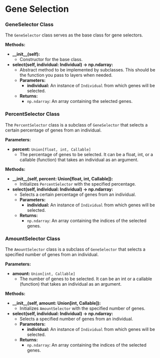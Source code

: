 # Gene Selection

### GeneSelector Class

The `GeneSelector` class serves as the base class for gene selectors.

**Methods:**

* **\_\_init\_\_(self):**
  * Constructor for the base class.
* **select(self, individual: Individual) -> np.ndarray:**
  * Abstract method to be implemented by subclasses. This should be the function you pass to layers when needed.
  * **Parameters:**
    * **individual:** An instance of `Individual` from which genes will be selected.
  * **Returns:**
    * `np.ndarray`: An array containing the selected genes.

### PercentSelector Class

The `PercentSelector` class is a subclass of `GeneSelector` that selects a certain percentage of genes from an individual.

**Parameters:**

* **percent:** `Union[float, int, Callable]`
  * The percentage of genes to be selected. It can be a float, int, or a callable (function) that takes an individual as an argument.

**Methods:**

* **\_\_init\_\_(self, percent: Union\[float, int, Callable]):**
  * Initializes `PercentSelector` with the specified percentage.
* **select(self, individual: Individual) -> np.ndarray:**
  * Selects a certain percentage of genes from an individual.
  * **Parameters:**
    * **individual:** An instance of `Individual` from which genes will be selected.
  * **Returns:**
    * `np.ndarray`: An array containing the indices of the selected genes.

### AmountSelector Class

The `AmountSelector` class is a subclass of `GeneSelector` that selects a specified number of genes from an individual.

**Parameters:**

* **amount:** `Union[int, Callable]`
  * The number of genes to be selected. It can be an int or a callable (function) that takes an individual as an argument.

**Methods:**

* **\_\_init\_\_(self, amount: Union\[int, Callable]):**
  * Initializes `AmountSelector` with the specified number of genes.
* **select(self, individual: Individual) -> np.ndarray:**
  * Selects a specified number of genes from an individual.
  * **Parameters:**
    * **individual:** An instance of `Individual` from which genes will be selected.
  * **Returns:**
    * `np.ndarray`: An array containing the indices of the selected genes.
